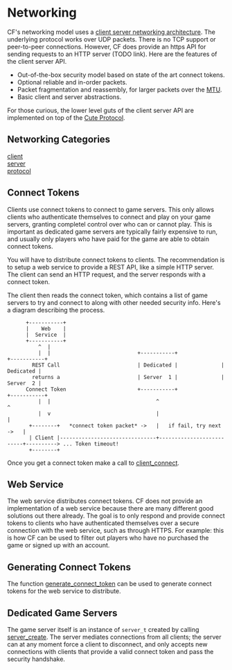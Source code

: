 # Networking

CF's networking model uses a [client server networking architecture](https://en.wikipedia.org/wiki/Client%E2%80%93server_model). The underlying protocol works over UDP packets. There is no TCP support or peer-to-peer connections. However, CF does provide an https API for sending requests to an HTTP server (TODO link). Here are the features of the client server API.

* Out-of-the-box security model based on state of the art connect tokens.
* Optional reliable and in-order packets.
* Packet fragmentation and reassembly, for larger packets over the [MTU](https://en.wikipedia.org/wiki/Maximum_transmission_unit).
* Basic client and server abstractions.

For those curious, the lower level guts of the client server API are implemented on top of the [Cute Protocol](https://github.com/RandyGaul/cute_framework/blob/master/docs/networking/protocol/protocol.md).

## Networking Categories

[client](https://github.com/RandyGaul/cute_framework/blob/master/docs/networking/client/)  
[server](https://github.com/RandyGaul/cute_framework/blob/master/docs/networking/server/)  
[protocol](https://github.com/RandyGaul/cute_framework/blob/master/docs/networking/protocol/)  

## Connect Tokens

Clients use connect tokens to connect to game servers. This only allows clients who authenticate themselves to connect and play on your game servers, granting completel control over who can or cannot play. This is important as dedicated game servers are typically fairly expensive to run, and usually only players who have paid for the game are able to obtain connect tokens.

You will have to distribute connect tokens to clients. The recommendation is to setup a web service to provide a REST API, like a simple HTTP server. The client can send an HTTP request, and the server responds with a connect token.

The client then reads the connect token, which contains a list of game servers to try and connect to along with other needed security info. Here's a diagram describing the process.

```
      +-----------+
      |    Web    |
      |  Service  |
      +-----------+
          ^  |
          |  |                            +-----------+              +-----------+
        REST Call                         | Dedicated |              | Dedicated |
        returns a                         | Server  1 |              | Server  2 |
      Connect Token                       +-----------+              +-----------+
          |  |                                  ^                          ^
          |  v                                  |                          |
       +--------+   *connect token packet* ->   |   if fail, try next ->   |
       | Client |-------------------------------+--------------------------+----------> ... Token timeout!
       +--------+
```

Once you get a connect token make a call to [client_connect](https://github.com/RandyGaul/cute_framework/blob/master/docs/networking/client/client_connect.md).

## Web Service

The web service distributes connect tokens. CF does not provide an implementation of a web service because there are many different good solutions out there already. The goal is to only respond and provide connect tokens to clients who have authenticated themselves over a secure connection with the web service, such as through HTTPS. For example: this is how CF can be used to filter out players who have no purchased the game or signed up with an account.

## Generating Connect Tokens

The function [generate_connect_token](https://github.com/RandyGaul/cute_framework/blob/master/docs/networking/protocol/generate_connect_token.md) can be used to generate connect tokens for the web service to distribute.

## Dedicated Game Servers

The game server itself is an instance of `server_t` created by calling [server_create](https://github.com/RandyGaul/cute_framework/blob/master/docs/networking/server/server_create.md). The server mediates connections from all clients; the server can at any moment force a client to disconnect, and only accepts new connections with clients that provide a valid connect token and pass the security handshake.
